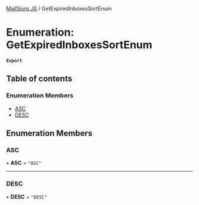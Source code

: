 [MailSlurp JS](../README.md) / GetExpiredInboxesSortEnum

# Enumeration: GetExpiredInboxesSortEnum

**`Export`**

## Table of contents

### Enumeration Members

- [ASC](GetExpiredInboxesSortEnum.md#asc)
- [DESC](GetExpiredInboxesSortEnum.md#desc)

## Enumeration Members

### ASC

• **ASC** = ``"ASC"``

___

### DESC

• **DESC** = ``"DESC"``
